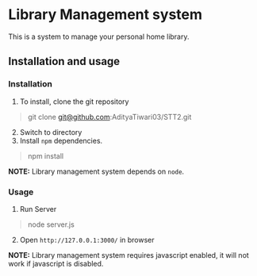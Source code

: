 # Library Management system

This is a system to manage your personal home library.

## Installation and usage

### Installation

1. To install, clone the git repository
> git clone git@github.com:AdityaTiwari03/STT2.git
2. Switch to directory
3. Install `npm` dependencies.
> npm install

**NOTE:** Library management system depends on `node`.

### Usage

1. Run Server
> node server.js
2. Open `http://127.0.0.1:3000/` in browser

**NOTE:** Library management system requires javascript enabled, it will not work if javascript is disabled.
